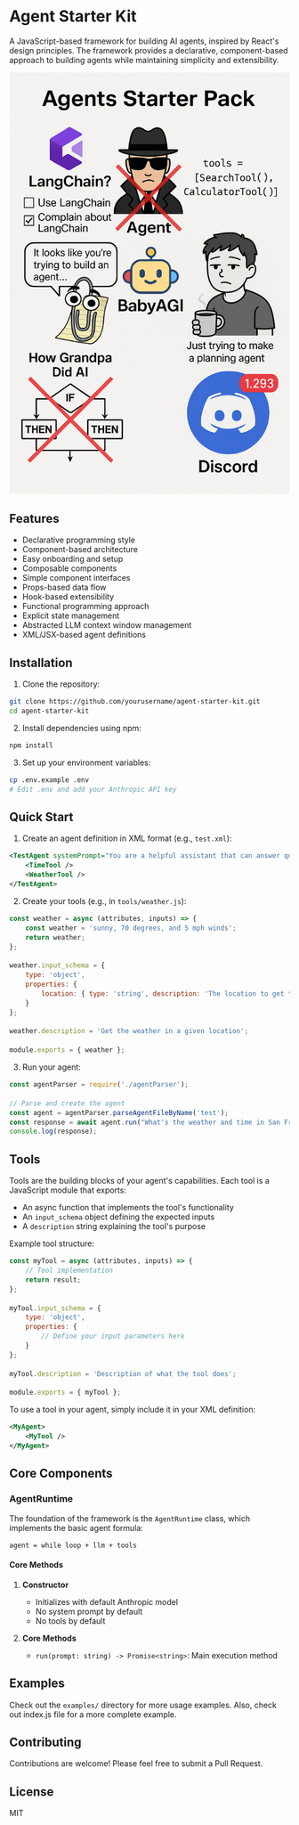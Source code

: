 # Agent Starter Kit

A JavaScript-based framework for building AI agents, inspired by React's design principles. The framework provides a declarative, component-based approach to building agents while maintaining simplicity and extensibility.

![Agent Starter Kit](agent_starter_pack_img.png)

## Features

- Declarative programming style
- Component-based architecture
- Easy onboarding and setup
- Composable components
- Simple component interfaces
- Props-based data flow
- Hook-based extensibility
- Functional programming approach
- Explicit state management
- Abstracted LLM context window management
- XML/JSX-based agent definitions

## Installation

1. Clone the repository:
```bash
git clone https://github.com/yourusername/agent-starter-kit.git
cd agent-starter-kit
```

2. Install dependencies using npm:
```bash
npm install
```

3. Set up your environment variables:
```bash
cp .env.example .env
# Edit .env and add your Anthropic API key
```

## Quick Start

1. Create an agent definition in XML format (e.g., `test.xml`):
```xml
<TestAgent systemPrompt="You are a helpful assistant that can answer questions and help with tasks.">
    <TimeTool />
    <WeatherTool />
</TestAgent>
```

2. Create your tools (e.g., in `tools/weather.js`):
```javascript
const weather = async (attributes, inputs) => {
    const weather = 'sunny, 70 degrees, and 5 mph winds';
    return weather;
};

weather.input_schema = {
    type: 'object',
    properties: {
        location: { type: 'string', description: 'The location to get the weather in' }
    }
};

weather.description = 'Get the weather in a given location';

module.exports = { weather };
```

3. Run your agent:
```javascript
const agentParser = require('./agentParser');

// Parse and create the agent
const agent = agentParser.parseAgentFileByName('test');
const response = await agent.run("What's the weather and time in San Francisco?");
console.log(response);
```

## Tools

Tools are the building blocks of your agent's capabilities. Each tool is a JavaScript module that exports:
- An async function that implements the tool's functionality
- An `input_schema` object defining the expected inputs
- A `description` string explaining the tool's purpose

Example tool structure:
```javascript
const myTool = async (attributes, inputs) => {
    // Tool implementation
    return result;
};

myTool.input_schema = {
    type: 'object',
    properties: {
        // Define your input parameters here
    }
};

myTool.description = 'Description of what the tool does';

module.exports = { myTool };
```

To use a tool in your agent, simply include it in your XML definition:
```xml
<MyAgent>
    <MyTool />
</MyAgent>
```

## Core Components

### AgentRuntime

The foundation of the framework is the `AgentRuntime` class, which implements the basic agent formula:
```
agent = while loop + llm + tools
```

#### Core Methods

1. **Constructor**
   - Initializes with default Anthropic model
   - No system prompt by default
   - No tools by default

2. **Core Methods**
   - `run(prompt: string) -> Promise<string>`: Main execution method

## Examples

Check out the `examples/` directory for more usage examples. Also, check out index.js file for a more complete example.

## Contributing

Contributions are welcome! Please feel free to submit a Pull Request.

## License

MIT